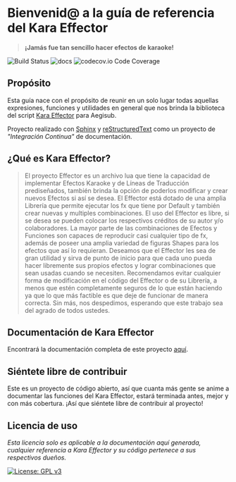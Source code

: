 # Bienvenid@ a la guía de referencia del Kara Effector 

> **¡Jamás fue tan sencillo hacer efectos de karaoke!**


![Build Status](https://img.shields.io/travis/rtfd/readthedocs.org.svg?style=flat) ![docs](https://readthedocs.org/projects/docs/badge/?version=latest) ![codecov.io Code Coverage](https://img.shields.io/sonar/http/sonar.petalslink.com/org.ow2.petals%3Apetals-se-ase/coverage.svg)

## Propósito
Esta guía nace con el propósito de reunir en un solo lugar todas aquellas expresiones, 
funciones y utilidades en general que nos brinda la biblioteca del script [Kara Effector](https://karaeffector.blogspot.com.es/)
para Aegisub.

Proyecto realizado con [Sphinx](http://sphinx.pocoo.org/) y [reStructuredText](http://sphinx.pocoo.org/rest.html) como un proyecto de *"Integración Continua"* de documentación.

## ¿Qué es Kara Effector?

> El proyecto Effector es un archivo lua que tiene la capacidad de implementar Efectos Karaoke y de Líneas de Traducción prediseñados,
también brinda la opción de poderlos modificar y crear nuevos Efectos si así se desea. El Effector está dotado de una amplia Librería que
permite ejecutar los fx que tiene por Default y también crear nuevas y multiples combinaciones.
El uso del Effector es libre, si se desea se pueden colocar los respectivos créditos de su autor y/o colaboradores. La mayor parte de las
combinaciones de Efectos y Funciones son capaces de reproducir casi cualquier tipo de fx, además de poseer una amplia variedad de figuras
Shapes para los efectos que así lo requieran.
Deseamos que el Effector les sea de gran utilidad y sirva de punto de inicio para que cada uno pueda hacer libremente sus propios efectos
y lograr combinaciones que sean usadas cuando se necesiten. Recomendamos evitar cualquier forma de modificación en el código del Effector
o de su Librería, a menos que estén completamente seguros de lo que están haciendo ya que lo que más factible es que deje de funcionar de
manera correcta. Sin más, nos despedimos, esperando que este trabajo sea del agrado de todos ustedes.

## Documentación de Kara Effector
Encontrará la documentación completa de este proyecto [aquí](http://karaeffector-docs.readthedocs.io/es/latest/).

## Siéntete libre de contribuir
Este es un proyecto de código abierto, así que cuanta más gente se anime a documentar las funciones del Kara Effector,
estará terminada antes, mejor y con más cobertura. ¡Así que siéntete libre de contribuir al proyecto!

## Licencia de uso
*Esta licencia solo es aplicable a la documentación aquí generada, cualquier referencia a Kara Effector y su código pertenece a sus respectivos dueños.*

[![License: GPL v3](https://img.shields.io/badge/License-GPL%20v3-blue.svg)](https://www.gnu.org/licenses/gpl-3.0)
